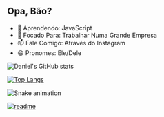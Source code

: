 ## Opa, Bão?

- 🌱 Aprendendo: JavaScript
- 🤔 Focado Para: Trabalhar Numa Grande Empresa
- 📫 Fale Comigo: Através do Instagram
- 😄 Pronomes: Ele/Dele

![Daniel's GitHub stats](https://github-readme-stats.vercel.app/api?username=Daniel-C-Reynaud&theme=dark&show_icons=true)

[![Top Langs](https://github-readme-stats.vercel.app/api/top-langs/?username=Daniel-C-Reynaud&theme=dark&layout=donut-vertical)](https://github.com/Daniel-C-Reynaud/github-readme-stats)

![Snake animation](https://github.com/Daniel-C-Reynaud/Daniel-C-Reynaud/blob/output/github-contribution-grid-snake.svg)


[![readme](https://github-readme-stats.vercel.app/api/pin/?username=Daniel-C-Reynaud&repo=Daniel-C-Reynaud&theme=dark)](https://github.com/Daniel-C-Reynaud/Daniel-C-Reynaud)
